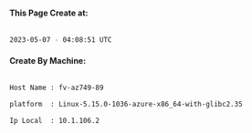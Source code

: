 
   
#### This Page Create at:

```bash

2023-05-07 - 04:08:51 UTC

```

#### Create By Machine:

```bash

Host Name : fv-az749-89

platform  : Linux-5.15.0-1036-azure-x86_64-with-glibc2.35

Ip Local  : 10.1.106.2

```

